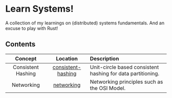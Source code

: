 # Learn Systems!
A collection of my learnings on (distributed) systems fundamentals. And an excuse to play with Rust!

## Contents
| Concept | Location | Description |
| :---: | :--------: | :----------- |
| Consistent Hashing | [consistent-hashing](./consistent-hashing) | Unit-circle based consistent hashing for data partitioning. |
| Networking | [networking](./networking) | Networking principles such as the OSI Model. |